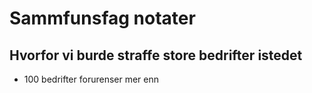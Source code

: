# Sammfunsfag notater

## Hvorfor vi burde straffe store bedrifter istedet

* 100 bedrifter forurenser mer enn
